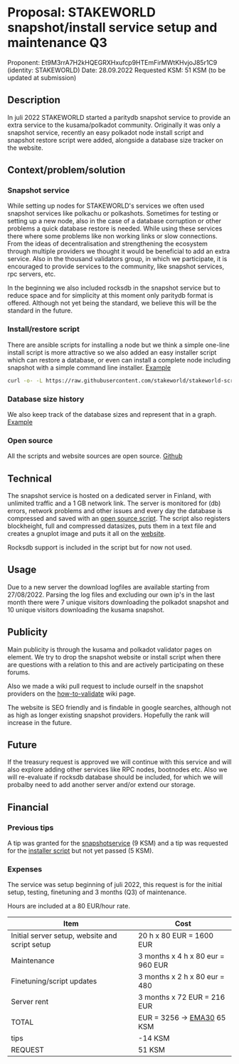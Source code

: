 # Proposal: STAKEWORLD snapshot/install service setup and maintenance Q3

Proponent: Et9M3rrA7H2kHQEGRXHxufcp9HTEmFirMWtKHvjoJ85r1C9 (identity: STAKEWORLD)
Date: 28.09.2022
Requested KSM: 51 KSM (to be updated at submission)

## Description
In juli 2022 STAKEWORLD started a paritydb snapshot service to provide an extra service to the kusama/polkadot community. Originally it was only a snapshot service, recently an easy polkadot node install script and snapshot restore script were added, alongside a database size tracker on the website.

## Context/problem/solution

### Snapshot service
While setting up nodes for STAKEWORLD's services we often used snapshot services like polkachu or polkashots. Sometimes for testing or setting up a new node, also in the case of a database corruption or other problems a quick database restore is needed. While using these services there where some problems like non working links or slow connections. From the ideas of decentralisation and strengthening the ecosystem through multiple providers we thought it would be beneficial to add an extra service. Also in the thousand validators group, in which we participate, it is encouraged to provide services to the community, like snapshot services, rpc servers, etc. 

In the beginning we also included rocksdb in the snapshot service but to reduce space and for simplicity at this moment only paritydb format is offered. Although not yet being the standard, we believe this will be the standard in the future.

### Install/restore script
There are ansible scripts for installing a node but we think a simple one-line install script is more attractive so we also added an easy installer script which can restore a database, or even can install a complete node including snapshot with a simple command line installer. [Example](https://stakeworld.nl/docs/validate)

```bash
curl -o- -L https://raw.githubusercontent.com/stakeworld/stakeworld-scripts/master/node-install.sh | bash
```
### Database size history
We also keep track of the database sizes and represent that in a graph. [Example](https://stakeworld.nl/docs/snapshot)

### Open source
All the scripts and website sources are open source. [Github](https://github.com/stakeworld/)

## Technical
The snapshot service is hosted on a dedicated server in Finland, with unlimited traffic and a 1 GB network link. The server is monitored for (db) errors, network problems and other issues and every day the database is compressed and saved with an [open source script](https://github.com/stakeworld/stakeworld-website/blob/master/scripts/snapshot.sh). The script also registers blockheight, full and compressed datasizes, puts them in a text file and creates a gnuplot image and puts it all on the [website](https://stakeworld.nl/snapshot).

Rocksdb support is included in the script but for now not used. 

## Usage
Due to a new server the download logfiles are available starting from 27/08/2022. Parsing the log files and excluding our own ip's in the last month there were 7 unique visitors downloading the polkadot snapshot and 10 unique visitors downloading the kusama snapshot.

## Publicity
Main publicity is through the kusama and polkadot validator pages on element. We try to drop the snapshot website or install script when there are questions with a relation to this and are actively participating on these forums.  

Also we made a wiki pull request to include ourself in the snapshot providers on the [how-to-validate](https://guide.kusama.network/docs/maintain-guides-how-to-validate-polkadot/) wiki page.

The website is SEO friendly and is findable in google searches, although not as high as longer existing snapshot providers. Hopefully the rank will increase in the future.

## Future
If the treasury request is approved we will continue with this service and will also explore adding other services like RPC nodes, bootnodes etc. Also we will re-evaluate if rocksdb database should be included, for which we will probalby need to add another server and/or extend our storage. 

## Financial

### Previous tips
A tip was granted for the [snapshotservice](https://www.dotreasury.com/ksm/tips/13427182_0x47212d8518c0c5192db5c7321cab048ba9ae096cef61f7956c9203fd8ab5bc54) (9 KSM) and a tip was requested for the [installer script](https://www.dotreasury.com/ksm/tips/14186624_0x0ad5023d326bd74fb1a3061d1402a903852811ec76b846828d5619a0e37448c0) but not yet passed (5 KSM).

### Expenses
The service was setup beginning of juli 2022, this request is for the initial setup, testing, finetuning and 3 months (Q3) of maintenance.

Hours are included at a 80 EUR/hour rate.

| Item                  | Cost                   |
| ------------          | -----------------------|
| Initial server setup, website and script setup | 20 h x 80 EUR = 1600 EUR            |
| Maintenance           | 3 months x 4 h x 80 eur = 960 EUR  |
| Finetuning/script updates    | 3 months x 2 h x 80 eur = 480      |
| Server rent		| 3 months x 72 EUR = 216 EUR |
| TOTAL                 | EUR = 3256 -> [EMA30](https://kusama.subscan.io/tools/charts?type=price) 65 KSM |
| tips			| -14 KSM |
| REQUEST		| 51 KSM |
